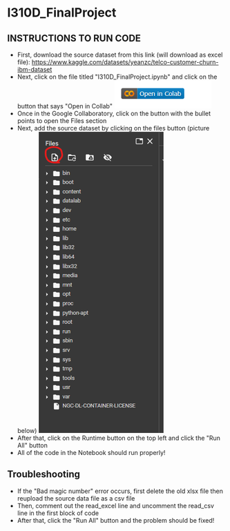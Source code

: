 # I310D_FinalProject

## INSTRUCTIONS TO RUN CODE
- First, download the source dataset from this link (will download as excel file): https://www.kaggle.com/datasets/yeanzc/telco-customer-churn-ibm-dataset
- Next, click on the file titled "I310D_FinalProject.ipynb" and click on the button that says "Open in Collab"
![Helpful Picture 1](Collab.png)
- Once in the Google Collaboratory, click on the button with the bullet points to open the Files section
- Next, add the source dataset by clicking on the files button (picture below)
![Helpful Picture 2](Files.png)
- After that, click on the Runtime button on the top left and click the "Run All" button
- All of the code in the Notebook should run properly!
## Troubleshooting
- If the "Bad magic number" error occurs, first delete the old xlsx file then reupload the source data file as a csv file
- Then, comment out the read_excel line and uncomment the read_csv line in the first block of code
- After that, click the "Run All" button and the problem should be fixed!

